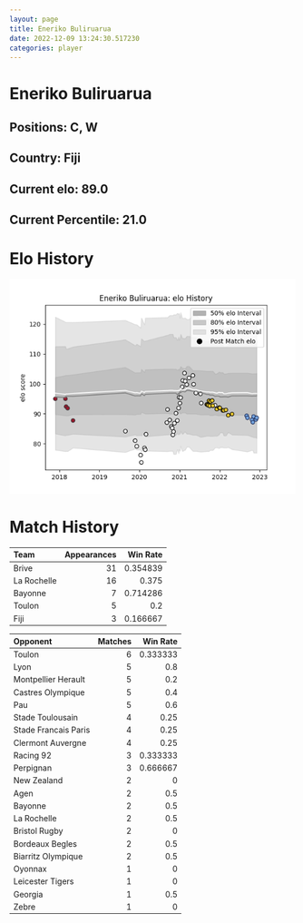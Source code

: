 ```yaml
---  
layout: page  
title: Eneriko Buliruarua  
date: 2022-12-09 13:24:30.517230  
categories: player  
---
```

# Eneriko Buliruarua

## Positions: C, W

## Country: Fiji

## Current elo: 89.0

## Current Percentile: 21.0

# Elo History


![elo history](history_EnerikoBuliruarua.png)
# Match History


| Team        |   Appearances |   Win Rate |
|:------------|--------------:|-----------:|
| Brive       |            31 |   0.354839 |
| La Rochelle |            16 |   0.375    |
| Bayonne     |             7 |   0.714286 |
| Toulon      |             5 |   0.2      |
| Fiji        |             3 |   0.166667 |

| Opponent             |   Matches |   Win Rate |
|:---------------------|----------:|-----------:|
| Toulon               |         6 |   0.333333 |
| Lyon                 |         5 |   0.8      |
| Montpellier Herault  |         5 |   0.2      |
| Castres Olympique    |         5 |   0.4      |
| Pau                  |         5 |   0.6      |
| Stade Toulousain     |         4 |   0.25     |
| Stade Francais Paris |         4 |   0.25     |
| Clermont Auvergne    |         4 |   0.25     |
| Racing 92            |         3 |   0.333333 |
| Perpignan            |         3 |   0.666667 |
| New Zealand          |         2 |   0        |
| Agen                 |         2 |   0.5      |
| Bayonne              |         2 |   0.5      |
| La Rochelle          |         2 |   0.5      |
| Bristol Rugby        |         2 |   0        |
| Bordeaux Begles      |         2 |   0.5      |
| Biarritz Olympique   |         2 |   0.5      |
| Oyonnax              |         1 |   0        |
| Leicester Tigers     |         1 |   0        |
| Georgia              |         1 |   0.5      |
| Zebre                |         1 |   0        |